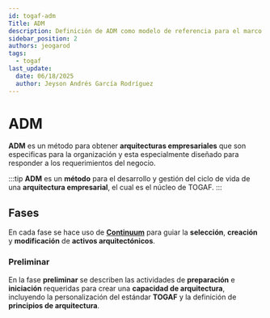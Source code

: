 ```yaml
---
id: togaf-adm
Title: ADM
description: Definición de ADM como modelo de referencia para el marco de referencia de TOGAF dentro de un contexto de arquitectura empresarial
sidebar_position: 2
authors: jeogarod
tags:
  - togaf
last_update:
  date: 06/18/2025
  author: Jeyson Andrés García Rodríguez
---
```


# ADM

**ADM** es un método para obtener **arquitecturas empresariales** que son especificas para la organización y esta especialmente diseñado para responder a los requerimientos del negocio. 

:::tip
**ADM** es un **método** para el desarrollo y gestión del ciclo de vida de una **arquitectura empresarial**, el cual es el núcleo de TOGAF. 
:::

 

## Fases

En cada fase se hace uso de [**Continuum**](/docs/arquitectura/togaf/continuum.md) para guiar la **selección**, **creación** y **modificación** de **activos arquitectónicos**.

### Preliminar

En la fase **preliminar** se describen las actividades de **preparación** e **iniciación** requeridas para crear una **capacidad de arquitectura**, incluyendo la personalización del estándar **TOGAF** y la definición de **principios de arquitectura**. 